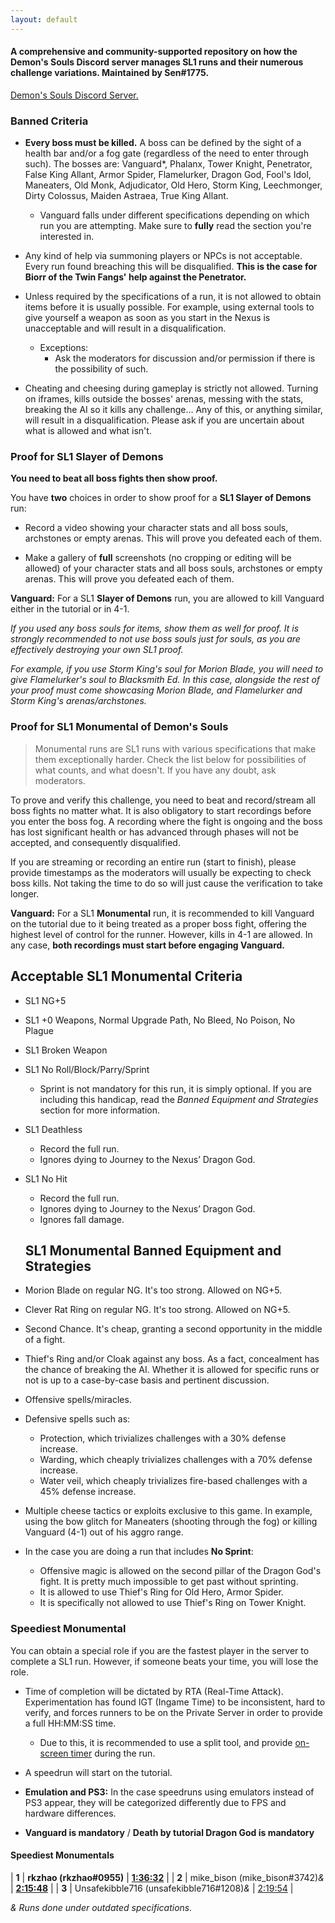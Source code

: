 ```yaml
---
layout: default
---
```


#### A comprehensive and community-supported repository on how the Demon's Souls Discord server manages SL1 runs and their numerous challenge variations. Maintained by Sen#1775.

[Demon's Souls Discord Server.](https://discordapp.com/invite/cCSgv4M)

### Banned Criteria

- **Every boss must be killed.** A boss can be defined by the sight of a health bar and/or a fog gate (regardless of the need to enter through such). The bosses are: Vanguard*, Phalanx, Tower Knight, Penetrator, False King Allant, Armor Spider, Flamelurker, Dragon God, Fool's Idol, Maneaters, Old Monk, Adjudicator, Old Hero, Storm King, Leechmonger, Dirty Colossus, Maiden Astraea, True King Allant.

   - Vanguard falls under different specifications depending on which run you are attempting. Make sure to **fully** read the section you're interested in.

- Any kind of help via summoning players or NPCs is not acceptable. Every run found breaching this will be disqualified. **This is the case for Biorr of the Twin Fangs' help against the Penetrator.**

- Unless required by the specifications of a run, it is not allowed to obtain items before it is usually possible. For example, using external tools to give yourself a weapon as soon as you start in the Nexus is unacceptable and will result in a disqualification.
   - Exceptions: 
     - Ask the moderators for discussion and/or permission if there is the possibility of such.

- Cheating and cheesing during gameplay is strictly not allowed. Turning on iframes, kills outside the bosses' arenas, messing with the stats, breaking the AI so it kills any challenge... Any of this, or anything similar, will result in a disqualification. Please ask if you are uncertain about what is allowed and what isn't.

### Proof for SL1 Slayer of Demons

**You need to beat all boss fights then show proof.**

You have **two** choices in order to show proof for a **SL1 Slayer of Demons** run:

* Record a video showing your character stats and all boss souls, archstones or empty arenas. This will prove you defeated each of them.

* Make a gallery of **full** screenshots (no cropping or editing will be allowed) of your character stats and all boss souls, archstones or empty arenas. This will prove you defeated each of them.

**Vanguard:** For a SL1 **Slayer of Demons** run, you are allowed to kill Vanguard either in the tutorial or in 4-1.

_If you used any boss souls for items, show them as well for proof. It is strongly recommended to not use boss souls just for souls, as you are effectively destroying your own SL1 proof._

_For example, if you use Storm King's soul for Morion Blade, you will need to give Flamelurker's soul to Blacksmith Ed. In this case, alongside the rest of your proof must come showcasing Morion Blade, and Flamelurker and Storm King's arenas/archstones._


### Proof for SL1 Monumental of Demon's Souls

> Monumental runs are SL1 runs with various specifications that make them exceptionally harder. Check the list below for possibilities of what counts, and what doesn't. If you have any doubt, ask moderators.

To prove and verify this challenge, you need to beat and record/stream all boss fights no matter what. It is also obligatory to start recordings before you enter the boss fog. A recording where the fight is ongoing and the boss has lost significant health or has advanced through phases will not be accepted, and consequently disqualified.

If you are streaming or recording an entire run (start to finish), please provide timestamps as the moderators will usually be expecting to check boss kills. Not taking the time to do so will just cause the verification to take longer.

**Vanguard:** For a SL1 **Monumental** run, it is recommended to kill Vanguard on the tutorial due to it being treated as a proper boss fight, offering the highest level of control for the runner. However, kills in 4-1 are allowed. In any case, **both recordings must start before engaging Vanguard.**

## Acceptable SL1 Monumental Criteria

- SL1 NG+5
- SL1 +0 Weapons, Normal Upgrade Path, No Bleed, No Poison, No Plague
- SL1 Broken Weapon
- SL1 No Roll/Block/Parry/Sprint
  - Sprint is not mandatory for this run, it is simply optional. If you are including this handicap, read the *Banned Equipment and Strategies* section for more information.
- SL1 Deathless
  - Record the full run. 
  - Ignores dying to Journey to the Nexus’ Dragon God. 
- SL1 No Hit
  - Record the full run. 
  - Ignores dying to Journey to the Nexus’ Dragon God.
  - Ignores fall damage.
  
  ## SL1 Monumental Banned Equipment and Strategies

* Morion Blade on regular NG. It's too strong. Allowed on NG+5.
* Clever Rat Ring on regular NG. It's too strong. Allowed on NG+5.
* Second Chance. It's cheap, granting a second opportunity in the middle of a fight.
* Thief's Ring and/or Cloak against any boss. As a fact, concealment has the chance of breaking the AI. Whether it is allowed for specific runs or not is up to a case-by-case basis and pertinent discussion.
* Offensive spells/miracles.
* Defensive spells such as:
   - Protection, which trivializes challenges with a 30% defense increase.
   - Warding, which cheaply trivializes challenges with a 70% defense increase.
   - Water veil, which cheaply trivializes fire-based challenges with a 45% defense increase.
* Multiple cheese tactics or exploits exclusive to this game. In example, using the bow glitch for Maneaters (shooting through the fog) or killing Vanguard (4-1) out of his aggro range.

* In the case you are doing a run that includes **No Sprint**:
   - Offensive magic is allowed on the second pillar of the Dragon God's fight. It is pretty much impossible to get past without sprinting.
   - It is allowed to use Thief's Ring for Old Hero, Armor Spider. 
   - It is specifically not allowed to use Thief's Ring on Tower Knight.
  
### Speediest Monumental

You can obtain a special role if you are the fastest player in the server to complete a SL1 run. However, if someone beats your time, you will lose the role.

- Time of completion will be dictated by RTA (Real-Time Attack). Experimentation has found IGT (Ingame Time) to be inconsistent, hard to verify, and forces runners to be on the Private Server in order to provide a full HH:MM:SS time.
   - Due to this, it is recommended to use a split tool, and provide [on-screen timer](https://i.imgur.com/SqvZ3Ij.png) during the run.

- A speedrun will start on the tutorial.

- **Emulation and PS3:** In the case speedruns using emulators instead of PS3 appear, they will be categorized differently due to FPS and hardware differences.

- **Vanguard is mandatory** / **Death by tutorial Dragon God is mandatory**

#### Speediest Monumentals

| **1** | **rkzhao (rkzhao#0955)** | [**1:36:32**](https://youtu.be/-iRAgIuGGo4)  |
| **2** | mike_bison (mike_bison#3742)*&* | [**2:15:48**](https://www.youtube.com/watch?v=dGUdHnI6UD4)  |
| **3** | Unsafekibble716 (unsafekibble716#1208)*&* | [2:19:54](https://www.youtube.com/watch?v=iziZoq3-cFs)  |

*& Runs done under outdated specifications.*
